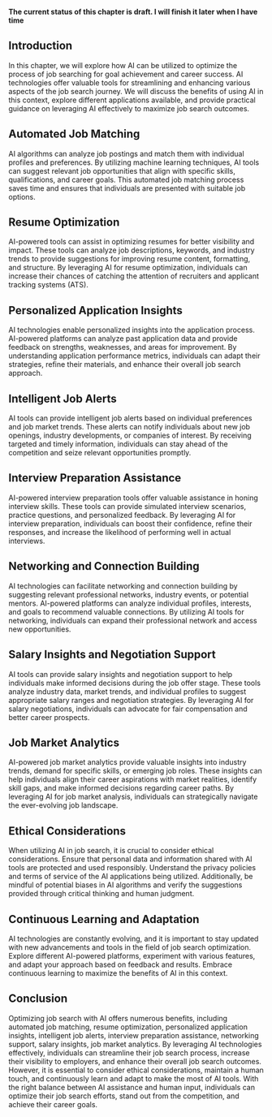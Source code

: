 **The current status of this chapter is draft. I will finish it later when I have time**

Introduction
------------

In this chapter, we will explore how AI can be utilized to optimize the process of job searching for goal achievement and career success. AI technologies offer valuable tools for streamlining and enhancing various aspects of the job search journey. We will discuss the benefits of using AI in this context, explore different applications available, and provide practical guidance on leveraging AI effectively to maximize job search outcomes.

Automated Job Matching
----------------------

AI algorithms can analyze job postings and match them with individual profiles and preferences. By utilizing machine learning techniques, AI tools can suggest relevant job opportunities that align with specific skills, qualifications, and career goals. This automated job matching process saves time and ensures that individuals are presented with suitable job options.

Resume Optimization
-------------------

AI-powered tools can assist in optimizing resumes for better visibility and impact. These tools can analyze job descriptions, keywords, and industry trends to provide suggestions for improving resume content, formatting, and structure. By leveraging AI for resume optimization, individuals can increase their chances of catching the attention of recruiters and applicant tracking systems (ATS).

Personalized Application Insights
---------------------------------

AI technologies enable personalized insights into the application process. AI-powered platforms can analyze past application data and provide feedback on strengths, weaknesses, and areas for improvement. By understanding application performance metrics, individuals can adapt their strategies, refine their materials, and enhance their overall job search approach.

Intelligent Job Alerts
----------------------

AI tools can provide intelligent job alerts based on individual preferences and job market trends. These alerts can notify individuals about new job openings, industry developments, or companies of interest. By receiving targeted and timely information, individuals can stay ahead of the competition and seize relevant opportunities promptly.

Interview Preparation Assistance
--------------------------------

AI-powered interview preparation tools offer valuable assistance in honing interview skills. These tools can provide simulated interview scenarios, practice questions, and personalized feedback. By leveraging AI for interview preparation, individuals can boost their confidence, refine their responses, and increase the likelihood of performing well in actual interviews.

Networking and Connection Building
----------------------------------

AI technologies can facilitate networking and connection building by suggesting relevant professional networks, industry events, or potential mentors. AI-powered platforms can analyze individual profiles, interests, and goals to recommend valuable connections. By utilizing AI tools for networking, individuals can expand their professional network and access new opportunities.

Salary Insights and Negotiation Support
---------------------------------------

AI tools can provide salary insights and negotiation support to help individuals make informed decisions during the job offer stage. These tools analyze industry data, market trends, and individual profiles to suggest appropriate salary ranges and negotiation strategies. By leveraging AI for salary negotiations, individuals can advocate for fair compensation and better career prospects.

Job Market Analytics
--------------------

AI-powered job market analytics provide valuable insights into industry trends, demand for specific skills, or emerging job roles. These insights can help individuals align their career aspirations with market realities, identify skill gaps, and make informed decisions regarding career paths. By leveraging AI for job market analysis, individuals can strategically navigate the ever-evolving job landscape.

Ethical Considerations
----------------------

When utilizing AI in job search, it is crucial to consider ethical considerations. Ensure that personal data and information shared with AI tools are protected and used responsibly. Understand the privacy policies and terms of service of the AI applications being utilized. Additionally, be mindful of potential biases in AI algorithms and verify the suggestions provided through critical thinking and human judgment.

Continuous Learning and Adaptation
----------------------------------

AI technologies are constantly evolving, and it is important to stay updated with new advancements and tools in the field of job search optimization. Explore different AI-powered platforms, experiment with various features, and adapt your approach based on feedback and results. Embrace continuous learning to maximize the benefits of AI in this context.

Conclusion
----------

Optimizing job search with AI offers numerous benefits, including automated job matching, resume optimization, personalized application insights, intelligent job alerts, interview preparation assistance, networking support, salary insights, job market analytics. By leveraging AI technologies effectively, individuals can streamline their job search process, increase their visibility to employers, and enhance their overall job search outcomes. However, it is essential to consider ethical considerations, maintain a human touch, and continuously learn and adapt to make the most of AI tools. With the right balance between AI assistance and human input, individuals can optimize their job search efforts, stand out from the competition, and achieve their career goals.
